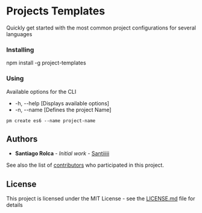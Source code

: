 # Projects Templates

Quickly get started with the most common project configurations for several languages

### Installing

npm install -g project-templates

### Using

Available options for the CLI

* -h, --help [Displays available options]
* -n, --name [Defines the project Name]

```
pm create es6 --name project-name
```

## Authors

* **Santiago Rolca** - *Initial work* - [Santiiiii](https://github.com/santiiiii)

See also the list of [contributors](https://github.com/your/project/contributors) who participated in this project.

## License

This project is licensed under the MIT License - see the [LICENSE.md](LICENSE.md) file for details

